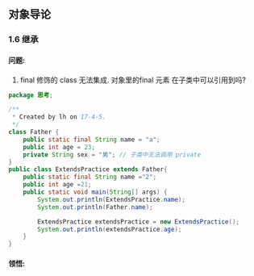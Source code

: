 ##                                                   对象导论

### 1.6 继承

#### 问题:

1. final 修饰的 class 无法集成. 对象里的final 元素 在子类中可以引用到吗?

```java
package 思考;

/**
 * Created by lh on 17-4-5.
 */
class Father {
    public static final String name = "a";
    public int age = 23;
    private String sex = "男"; // 子类中无法调用 private
}
public class ExtendsPractice extends Father{
    public static final String name ="2";
    public int age =21;
    public static void main(String[] args) {
        System.out.println(ExtendsPractice.name);
        System.out.println(Father.name);

        ExtendsPractice extendsPractice = new ExtendsPractice();
        System.out.println(extendsPractice.age);
    }
}

```





#### 领悟:





